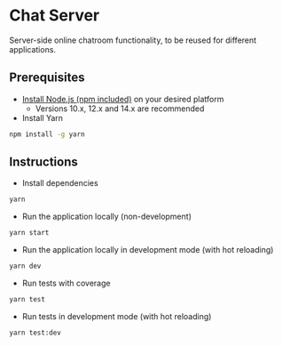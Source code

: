 # Chat Server

Server-side online chatroom functionality, to be reused for different applications.

## Prerequisites
- [Install Node.js (npm included)](https://nodejs.org/en/download/releases/) on your desired platform
    - Versions 10.x, 12.x and 14.x are recommended
- Install Yarn
```sh
npm install -g yarn
```

## Instructions
- Install dependencies
```sh
yarn
```

- Run the application locally (non-development)
```sh
yarn start
```

- Run the application locally in development mode (with hot reloading)
```sh
yarn dev
```

- Run tests with coverage
```sh
yarn test
```

- Run tests in development mode (with hot reloading)
```sh
yarn test:dev
```
